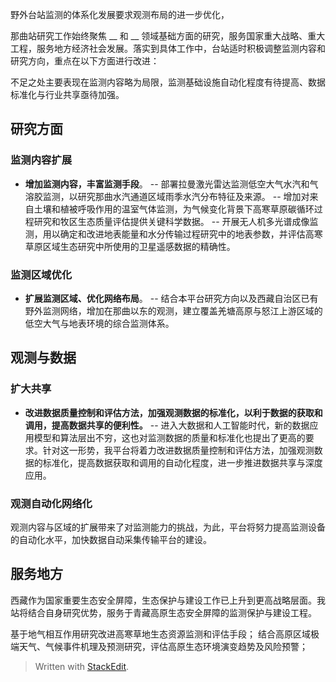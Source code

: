 野外台站监测的体系化发展要求观测布局的进一步优化，

那曲站研究工作始终聚焦 __ 和 __ 领域基础方面的研究，服务国家重大战略、重大工程，服务地方经济社会发展。落实到具体工作中，台站适时积极调整监测内容和研究方向，重点在以下方面进行改进：

不足之处主要表现在监测内容略为局限，监测基础设施自动化程度有待提高、数据标准化与行业共享亟待加强。
## 研究方面
### 监测内容扩展
- **增加监测内容，丰富监测手段**。
-- 部署拉曼激光雷达监测低空大气水汽和气溶胶监测，以研究那曲水汽通道区域雨季水汽分布特征及来源。
-- 增加对来自土壤和植被呼吸作用的温室气体监测，为气候变化背景下高寒草原碳循环过程研究和牧区生态质量评估提供关键科学数据。
-- 开展无人机多光谱成像监测，用以确定和改进地表能量和水分传输过程研究中的地表参数，并评估高寒草原区域生态研究中所使用的卫星遥感数据的精确性。
### 监测区域优化
- **扩展监测区域、优化网络布局**。
-- 结合本平台研究方向以及西藏自治区已有野外监测网络，增加在那曲以东的观测，建立覆盖羌塘高原与怒江上游区域的低空大气与地表环境的综合监测体系。
## 观测与数据
### 扩大共享
- **改进数据质量控制和评估方法，加强观测数据的标准化，以利于数据的获取和调用，提高数据共享的便利性。**
-- 进入大数据和人工智能时代，新的数据应用模型和算法层出不穷，这也对监测数据的质量和标准化也提出了更高的要求。针对这一形势，我平台将着力改进数据质量控制和评估方法，加强观测数据的标准化，提高数据获取和调用的自动化程度，进一步推进数据共享与深度应用。
### 观测自动化网络化
观测内容与区域的扩展带来了对监测能力的挑战，为此，平台将努力提高监测设备的自动化水平，加快数据自动采集传输平台的建设。
## 服务地方

西藏作为国家重要生态安全屏障，生态保护与建设工作已上升到更高战略层面。我站将结合自身研究优势，服务于青藏高原生态安全屏障的监测保护与建设工程。

基于地气相互作用研究改进高寒草地生态资源监测和评估手段；
结合高原区域极端天气、气候事件机理及预测研究，评估高原生态环境演变趋势及风险预警；

> Written with [StackEdit](https://stackedit.io/).
<!--stackedit_data:
eyJoaXN0b3J5IjpbLTE3NzMxNzczMzEsLTYzNjIxMzc4MSwtNj
UxOTY1MTUxLC00MTM4MTM3MjYsNjA4NzE5MjIxLDEzMTY5ODc4
MzIsMTU0MzE3ODQ0OSwyMDE1ODY0NDU1LDE2ODM3ODY3MjAsLT
E2MzMxMDY0MjgsLTIzMzcxNzEwOSwtNDI3NDcwMDIwLDM4MTcz
OTk2MSwtOTI2NjIzOTU0LDIwODcxMzE2NzcsMjc1MzQ5MDc3LC
05Njk2MDAxNDMsLTM1NTYxMTA1NywtMTE5MTEzMTM1OSwxNzk2
NDk1NjM4XX0=
-->